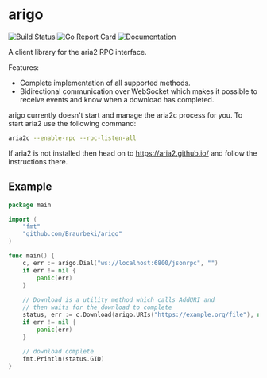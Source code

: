 # arigo
[![Build Status](https://github.com/Braurbeki/arigo/actions/workflows/build.yml/badge.svg)](https://github.com/Braurbeki/arigo/actions/workflows/build.yml)
[![Go Report Card](https://goreportcard.com/badge/github.com/Braurbeki/arigo)](https://goreportcard.com/report/github.com/Braurbeki/arigo)
[![Documentation](https://godoc.org/github.com/github.com/Braurbeki/arigo?status.svg)](http://godoc.org/github.com/Braurbeki/arigo)

A client library for the aria2 RPC interface.

Features:
- Complete implementation of all supported methods.
- Bidirectional communication over WebSocket which makes it 
possible to receive events and know when a download has completed.


arigo currently doesn't start and manage the aria2c process for you.
To start aria2 use the following command:
```bash
aria2c --enable-rpc --rpc-listen-all
```

If aria2 is not installed then head on to
https://aria2.github.io/ and follow the instructions there.

## Example
```go
package main

import (
	"fmt"
	"github.com/Braurbeki/arigo"
)

func main() {
	c, err := arigo.Dial("ws://localhost:6800/jsonrpc", "")
	if err != nil {
		panic(err)
	}
	
	// Download is a utility method which calls AddURI and 
	// then waits for the download to complete
	status, err := c.Download(arigo.URIs("https://example.org/file"), nil)
	if err != nil {
		panic(err)
	}
	
	// download complete
	fmt.Println(status.GID)
}
```